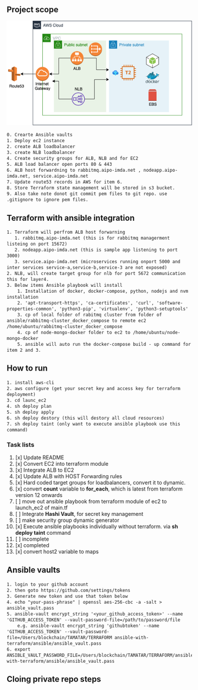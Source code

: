 ## Project scope
![Alt text](./architecture.drawio.png)
```
0. Crearte Ansible vaults
1. Deploy ec2 instance
2. create ALB loadbalancer
3. create NLB loadbalancer
4. Create security groups for ALB, NLB and for EC2
5. ALB load balancer open ports 80 & 443
6. ALB host forwardning to rabbitmq.aipo-imda.net , nodeapp.aipo-imda.net, service.aipo-imda.net
7. Update route53 records in AWS for item 6.
8. Store Terraform state management will be stored in s3 bucket.
9. Also take note donot git commit pem files to git repo. use .gitignore to ignore pem files.
```

## Terraform with ansible integration
```
1. Terraform will perfrom ALB host forwarning
   1. rabbitmq.aipo-imda.net (this is for rabbitmq managerment listeing on port 15672)
   2. nodeapp.aipo-imda.net (this is sample app listening to port 3000)
   3. service.aipo-imda.net (microservices running onport 5000 and inter services service-a,service-b,service-3 are not exposed)
2. NLB, will create target group for nlb for port 5672 communication this for layer4.
3. Below items Ansible playbook will install
    1. Installation of docker, docker-compose, python, nodejs and nvm installation
    2. 'apt-transport-https', 'ca-certificates', 'curl', 'software-properties-common', 'python3-pip', 'virtualenv', 'python3-setuptools'
    3. cp of local folder of rabitmq cluster from folder of ansible/rabbitmq-cluster_docker_compose to remote ec2 /home/ubuntu/rabbitmq-cluster_docker_compose
    4. cp of node-mongo-docker folder to ec2 to /home/ubuntu/node-mongo-docker
    5. ansible will auto run the docker-compose build - up command for item 2 and 3.

```

## How to run
```
1. install aws-cli
2. aws configure (get your secret key and access key for terraform deployment)
3. cd launc_ec2
4. sh deploy plan
5. sh deploy apply
6. sh deploy destory (this will destory all cloud resources)
7. sh deploy taint (only want to execute ansible playbook use this command)
```

### Task lists
1. [x] Update README
2. [x] Convert EC2 into terraform module
3. [x] Integrate ALB to EC2
4. [x] Update ALB with HOST Forwarding rules
5. [x] Hard coded target groups for loadbalancers, convert it to dynamic.
6. [x] convert **count** variable to **for_each**, which is latest from terraform version 12 onwards
7. [ ] move out ansible playbook from terraform module of ec2 to launch_ec2 of main.tf
8. [ ] Integrate **Hashi Vault**, for secret key management
9. [ ] make security group dynamic generator
10. [x] Execute ansible playbooks individually without terraform. via **sh deploy taint**  command
11. [ ] incomplete
12. [x] completed
13. [x] convert host2 variable to maps

## Ansible vaults
```
1. login to your github account
2. then goto https://github.com/settings/tokens 
3. Generate new token and use that token below
4. echo "your-pass-phrase" | openssl aes-256-cbc -a -salt > ansible_vault.pass
5. ansible-vault encrypt_string '<your_github_access_token>' --name 'GITHUB_ACCESS_TOKEN' --vault-password-file=/path/to/password/file​
    e.g. ansible-vault encrypt_string 'githubtoken' --name 'GITHUB_ACCESS_TOKEN' --vault-password-file=/Users/blockchain/TAMATAR/TERRAFORM ansible-with-terraform/ansible/ansible_vault.pass
6. export ANSIBLE_VAULT_PASSWORD_FILE=/Users/blockchain/TAMATAR/TERRAFORM/ansible-with-terraform/ansible/ansible_vault.pass

```

## Cloing private repo steps
```



```